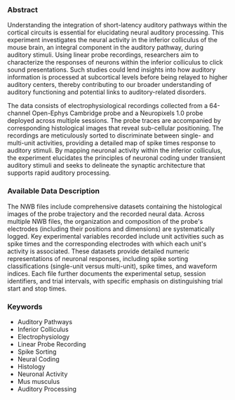 ### Abstract

Understanding the integration of short-latency auditory pathways within the cortical circuits is essential for elucidating neural auditory processing. This experiment investigates the neural activity in the inferior colliculus of the mouse brain, an integral component in the auditory pathway, during auditory stimuli. Using linear probe recordings, researchers aim to characterize the responses of neurons within the inferior colliculus to click sound presentations. Such studies could lend insights into how auditory information is processed at subcortical levels before being relayed to higher auditory centers, thereby contributing to our broader understanding of auditory functioning and potential links to auditory-related disorders.

The data consists of electrophysiological recordings collected from a 64-channel Open-Ephys Cambridge probe and a Neuropixels 1.0 probe deployed across multiple sessions. The probe traces are accompanied by corresponding histological images that reveal sub-cellular positioning. The recordings are meticulously sorted to discriminate between single- and multi-unit activities, providing a detailed map of spike times response to auditory stimuli. By mapping neuronal activity within the inferior colliculus, the experiment elucidates the principles of neuronal coding under transient auditory stimuli and seeks to delineate the synaptic architecture that supports rapid auditory processing.

### Available Data Description

The NWB files include comprehensive datasets containing the histological images of the probe trajectory and the recorded neural data. Across multiple NWB files, the organization and composition of the probe's electrodes (including their positions and dimensions) are systematically logged. Key experimental variables recorded include unit activities such as spike times and the corresponding electrodes with which each unit's activity is associated. These datasets provide detailed numeric representations of neuronal responses, including spike sorting classifications (single-unit versus multi-unit), spike times, and waveform indices. Each file further documents the experimental setup, session identifiers, and trial intervals, with specific emphasis on distinguishing trial start and stop times.

### Keywords

- Auditory Pathways
- Inferior Colliculus
- Electrophysiology
- Linear Probe Recording
- Spike Sorting
- Neural Coding
- Histology  
- Neuronal Activity  
- Mus musculus
- Auditory Processing

